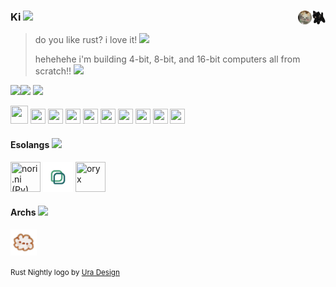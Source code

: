 ### Ki ![](https://nukocities.neocities.org/nuko/act/cat432.gif) [<img align="right" src="b-removebg-preview (1).png" width="22" height="22" title="matching cat w/labricecat!">](https://github.com/LabRicecat) [<img align="right" src="toro2.png" width="22px" height="22px">](https://github.com/dvnlx)
> do you like rust? i love it! <img src="https://nukocities.neocities.org/nuko/act/cat89.gif">
>
> hehehehe i'm building 4-bit, 8-bit, and 16-bit computers all from scratch!! ![](https://nukocities.neocities.org/nuko/act/cat30.gif)

![](https://nukocities.neocities.org/nuko/sets/cat158.gif)![](https://nukocities.neocities.org/nuko/sets/cat159.gif)
![](https://nukocities.neocities.org/nuko/sets/cat326.gif)

[<img src="https://www.whatrustisit.com/images/rust-logo-nightly.svg" width="28px" height="29px">](https://www.rust-lang.org/)
[<img src="https://upload.wikimedia.org/wikipedia/commons/c/cf/Lua-Logo.svg" width="24px" height="24px">](https://www.lua.org/)
[<img src="https://upload.wikimedia.org/wikipedia/commons/c/c3/Python-logo-notext.svg" width="24px" height="24px">](https://www.python.org/)
[<img src="https://upload.wikimedia.org/wikipedia/commons/4/4c/Typescript_logo_2020.svg" width="24px" height="24px">](https://www.typescriptlang.org/)
[<img src="https://upload.wikimedia.org/wikipedia/commons/3/37/Kotlin_Icon_2021.svg" width="24px" height="24px">](https://www.kotlinlang.org/)
[<img src="https://upload.wikimedia.org/wikipedia/commons/1/18/ISO_C%2B%2B_Logo.svg" width="24px" height="24px">](https://en.wikipedia.org/wiki/C%2B%2B)
[<img src="https://upload.wikimedia.org/wikipedia/commons/1/1c/Haskell-Logo.svg" width="24px" height="24px">](https://www.haskell.org/)
[<img src="https://upload.wikimedia.org/wikipedia/commons/5/5d/Clojure_logo.svg" width="24px" height="24px">](https://clojure.org/)
[<img src="https://upload.wikimedia.org/wikipedia/commons/c/c1/Racket-logo.svg" width="24px" height="24px">](https://racket-lang.org/)
[<img src="https://aplwiki.com/images/c/c6/APL_logo.png" width="24px" height="24">](https://aplwiki.com/)

#### Esolangs ![](https://nukocities.neocities.org/nuko/act/cat491.gif)
[<img title="nori.ni (Py)" src="https://github.com/mkukiro/nori.ni/blob/main/.meow/nori.fi.svg" width="48" height="48">](https://github.com/mkukiro/nori.ni)
[<img title="nori.io (Lua)" src="noriioicon.svg" width="48px" height="48px">](https://github.com/mkukiro/nori.io)
[<img title="oryx" src="https://github.com/mkukiro/oryx/blob/main/.meow/oryx.svg" width="48px" height="48px">](https://github.com/mkukiro/oryx)

#### Archs ![](https://nukocities.neocities.org/nuko/act/cat34.gif)
[<img title="uni04" src="uni04.png" width="42px" height="42px">](https://github.com/mkukiro/uni04)

<sup>Rust Nightly logo by [Ura Design](https://ura.design/en/)<sup/>
